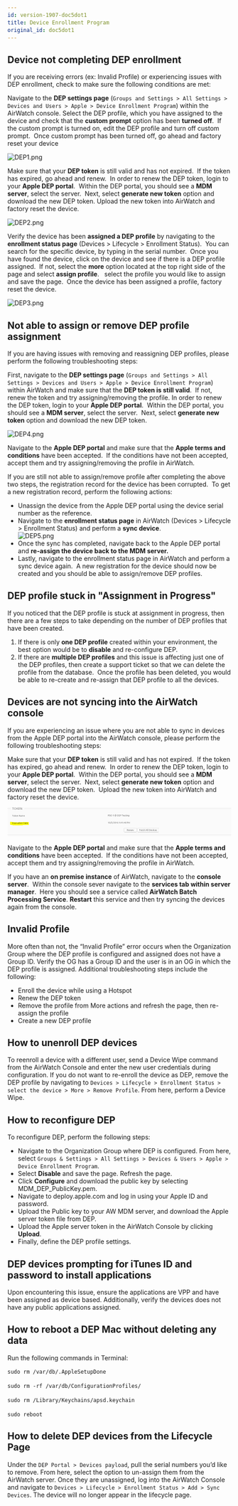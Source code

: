 ```yaml
---
id: version-1907-doc5dot1
title: Device Enrollment Program
original_id: doc5dot1
---
```

## Device not completing DEP enrollment

If you are receiving errors (ex: Invalid Profile) or experiencing issues with DEP enrollment, check to make sure the following conditions are met:

Navigate to the **DEP settings page** (```Groups and Settings > All Settings > Devices and Users > Apple > Device Enrollment Program```) within the AirWatch console. Select the DEP profile, which you have assigned to the device and check that the **custom prompt** option has been **turned off**.  If the custom prompt is turned on, edit the DEP profile and turn off custom prompt.  Once custom prompt has been turned off, go ahead and factory reset your device  

![DEP1.png](assets/rtaImage.png)

Make sure that your **DEP token** is still valid and has not expired.  If the token has expired, go ahead and renew.  In order to renew the DEP token, login to your **Apple DEP portal**.  Within the DEP portal, you should see a **MDM server**, select the server.  Next, select **generate new token** option and download the new DEP token. Upload the new token into AirWatch and factory reset the device.  

![DEP2.png](assets/rtaImage2.png)

Verify the device has been **assigned a DEP profile** by navigating to the **enrollment status page** (Devices > Lifecycle > Enrollment Status).  You can search for the specific device, by typing in the serial number.  Once you have found the device, click on the device and see if there is a DEP profile assigned.  If not, select the **more** option located at the top right side of the page and select **assign profile**.   select the profile you would like to assign and save the page.  Once the device has been assigned a profile, factory reset the device.

![DEP3.png](assets/rtaImage3.png)

## Not able to assign or remove DEP profile assignment

If you are having issues with removing and reassigning DEP profiles, please perform the following troubleshooting steps:

First, navigate to the **DEP settings page** (```Groups and Settings > All Settings > Devices and Users > Apple > Device Enrollment Program```) within AirWatch and make sure that the **DEP token is still valid**.  If not, renew the token and try assigning/removing the profile. In order to renew the DEP token, login to your **Apple DEP portal**.  Within the DEP portal, you should see a **MDM server**, select the server.  Next, select **generate new token** option and download the new DEP token.

![DEP4.png](assets/rtaImage4.png)

Navigate to the **Apple DEP portal** and make sure that the **Apple terms and conditions** have been accepted.  If the conditions have not been accepted, accept them and try assigning/removing the profile in AirWatch.

If you are still not able to assign/remove profile after completing the above two steps, the registration record for the device has been corrupted.  To get a new registration record, perform the following actions:

*   Unassign the device from the Apple DEP portal using the device serial number as the reference.
*   Navigate to the **enrollment status page** in AirWatch (Devices > Lifecycle > Enrollment Status) and perform a **sync device**.  
    ![DEP5.png](assets/rtaImage5.png)
*   Once the sync has completed, navigate back to the Apple DEP portal and **re-assign the device back to the MDM server.**
*   Lastly, navigate to the enrollment status page in AirWatch and perform a sync device again.  A new registration for the device should now be created and you should be able to assign/remove DEP profiles.

## DEP profile stuck in "Assignment in Progress"

If you noticed that the DEP profile is stuck at assignment in progress, then there are a few steps to take depending on the number of DEP profiles that have been created.

1.  If there is only **one DEP profile** created within your environment, the best option would be to **disable** and re-configure DEP.
2.  If there are **multiple DEP profiles** and this issue is affecting just one of the DEP profiles, then create a support ticket so that we can delete the profile from the database.  Once the profile has been deleted, you would be able to re-create and re-assign that DEP profile to all the devices.

## Devices are not syncing into the AirWatch console

If you are experiencing an issue where you are not able to sync in devices from the Apple DEP portal into the AirWatch console, please perform the following troubleshooting steps:

Make sure that your **DEP token** is still valid and has not expired.  If the token has expired, go ahead and renew.  In order to renew the DEP token, login to your **Apple DEP portal**.  Within the DEP portal, you should see a **MDM server**, select the server.  Next, select **generate new token** option and download the new DEP token.  Upload the new token into AirWatch and factory reset the device.

![DEP6.png](/docs/assets/rtaImage6.png)

Navigate to the **Apple DEP portal** and make sure that the **Apple terms and conditions** have been accepted.  If the conditions have not been accepted, accept them and try assigning/removing the profile in AirWatch.

If you have an **on premise instance** of AirWatch, navigate to the **console server**.  Within the console sever navigate to the **services tab within server manager**.  Here you should see a service called **AirWatch Batch Processing Service**. **Restart** this service and then try syncing the devices again from the console.

## Invalid Profile

More often than not, the “Invalid Profile” error occurs when the Organization Group where the DEP profile is configured and assigned does not have a Group ID. Verify the OG has a Group ID and the user is in an OG in which the DEP profile is assigned. Additional troubleshooting steps include the following:

*   Enroll the device while using a Hotspot
*   Renew the DEP token
*   Remove the profile from More actions and refresh the page, then re-assign the profile
*   Create a new DEP profile

## How to unenroll DEP devices

To reenroll a device with a different user, send a Device Wipe command from the AirWatch Console and enter the new user credentials during configuration. If you do not want to re-enroll the device as DEP, remove the DEP profile by navigating to ```Devices > Lifecycle > Enrollment Status > select the device > More > Remove Profile```. From here, perform a Device Wipe.

## How to reconfigure DEP

To reconfigure DEP, perform the following steps:

*   Navigate to the Organization Group where DEP is configured. From here, select ```Groups & Settings > All Settings > Devices & Users > Apple > Device Enrollment Program```.
*   Select **Disable** and save the page. Refresh the page.
*   Click **Configure** and download the public key by selecting MDM_DEP_PublicKey.pem.
*   Navigate to deploy.apple.com and log in using your Apple ID and password.
*   Upload the Public key to your AW MDM server, and download the Apple server token file from DEP.
*   Upload the Apple server token in the AirWatch Console by clicking **Upload**.
*   Finally, define the DEP profile settings.

## DEP devices prompting for iTunes ID and password to install applications

Upon encountering this issue, ensure the applications are VPP and have been assigned as device based. Additionally, verify the devices does not have any public applications assigned.

## How to reboot a DEP Mac without deleting any data

Run the following commands in Terminal:

```
sudo rm /var/db/.AppleSetupDone

sudo rm -rf /var/db/ConfigurationProfiles/

sudo rm /Library/Keychains/apsd.keychain

sudo reboot
```


## How to delete DEP devices from the Lifecycle Page

Under the ```DEP Portal > Devices payload```, pull the serial numbers you’d like to remove. From here, select the option to un-assign them from the AirWatch server. Once they are unassigned, log into the AirWatch Console and navigate to ```Devices > Lifecycle > Enrollment Status > Add > Sync Devices```. The device will no longer appear in the lifecycle page.
